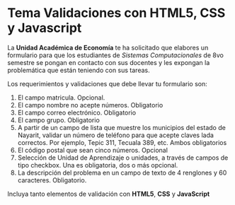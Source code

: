 #   Tema Validaciones con HTML5, CSS y Javascript
La **Unidad Académica de Economía** te ha solicitado que elabores un formulario para que los estudiantes de *Sistemas Computacionales* de 8vo semestre se pongan en contacto con sus docentes y les expongan la problemática que están teniendo con sus tareas.

Los requerimientos y validaciones que debe llevar tu formulario son:
1.  El campo matricula. Opcional.
2.  El campo nombre no acepte números. Obligatorio
3.  El campo correo electrónico. Obligatorio
4.  El campo grupo. Obligatorio
5.  A partir de un campo de lista que muestre los municipios del estado de Nayarit, validar un número de teléfono para que acepte claves lada correctos. Por ejemplo, Tepic 311, Tecuala 389, etc. Ambos obligatorios
6.  El código postal que sean cinco números. Opcional
7.  Selección de Unidad de Aprendizaje o unidades, a través de campos de tipo checkbox. Una es obligatoria, dos o más opcional.
8.  La descripción del problema en un campo de texto de 4 renglones y 60 caracteres. Obligatorio.

Incluya tanto elementos de validación con **HTML5**, **CSS** y **JavaScript**
